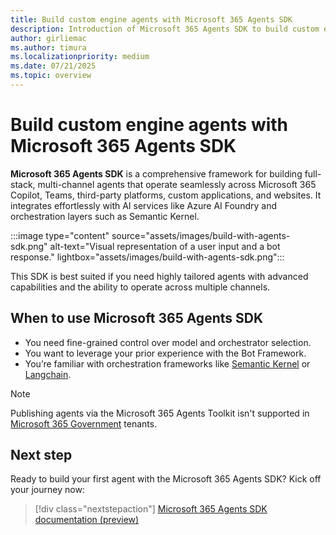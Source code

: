 ```yaml
---
title: Build custom engine agents with Microsoft 365 Agents SDK
description: Introduction of Microsoft 365 Agents SDK to build custom engine agents
author: girliemac
ms.author: timura
ms.localizationpriority: medium
ms.date: 07/21/2025
ms.topic: overview
---
```


# Build custom engine agents with Microsoft 365 Agents SDK

**Microsoft 365 Agents SDK** is a comprehensive framework for building full-stack, multi-channel agents that operate seamlessly across Microsoft 365 Copilot, Teams, third-party platforms, custom applications, and websites. It integrates effortlessly with AI services like Azure AI Foundry and orchestration layers such as Semantic Kernel.

:::image type="content" source="assets/images/build-with-agents-sdk.png" alt-text="Visual representation of a user input and a bot response." lightbox="assets/images/build-with-agents-sdk.png":::

This SDK is best suited if you need highly tailored agents with advanced capabilities and the ability to operate across multiple channels.

## When to use Microsoft 365 Agents SDK

- You need fine-grained control over model and orchestrator selection.
- You want to leverage your prior experience with the Bot Framework.
- You’re familiar with orchestration frameworks like [Semantic Kernel](/semantic-kernel/overview/) or [Langchain](https://www.langchain.com/).

> [!NOTE]
> Publishing agents via the Microsoft 365 Agents Toolkit isn't supported in [Microsoft 365 Government](https://www.microsoft.com/microsoft-365/government) tenants.

## Next step

Ready to build your first agent with the Microsoft 365 Agents SDK? Kick off your journey now:

> [!div class="nextstepaction"]
> [Microsoft 365 Agents SDK documentation (preview)](/microsoft-365/agents-sdk/agents-sdk-overview)
